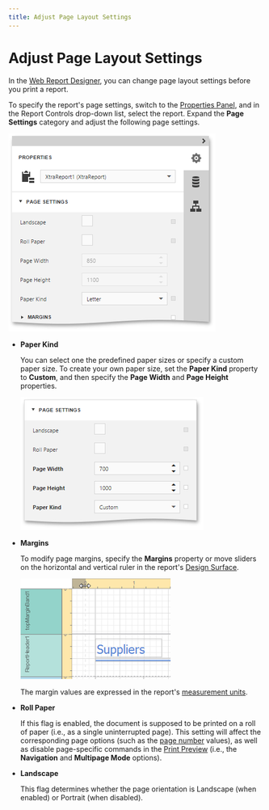 ```yaml
---
title: Adjust Page Layout Settings
---
```

# Adjust Page Layout Settings
In the [Web Report Designer](../../../report-designer.md), you can change page layout settings before you print a report.

To specify the report's page settings, switch to the [Properties Panel](../../interface-elements/properties-panel.md), and in the Report Controls drop-down list, select the report. Expand the **Page Settings** category and adjust the following page settings.

![eud-page-settings-0](../../../../images/img119977.png)
* **Paper Kind**
	
	You can select one the predefined paper sizes or specify a custom paper size. To create your own paper size, set the **Paper Kind** property to **Custom**, and then specify the **Page Width** and **Page Height** properties.
	
	![eud-page-settings-1](../../../../images/img119978.png)
* **Margins**
	
	To modify page margins, specify the **Margins** property or move sliders on the horizontal and vertical ruler in the report's [Design Surface](../../interface-elements/design-surface.md).
	
	![web-designer-surface-horizontal-ruler](../../../../images/img24593.png)
	
	The margin values are expressed in the report's [measurement units](change-measurement-units-of-a-report.md).
* **Roll Paper**
	
	If this flag is enabled, the document is supposed to be printed on a roll of paper (i.e., as a single uninterrupted page). This setting will affect the corresponding page options (such as the [page number](../add-details-about-a-report/add-page-numbers-and-system-information-to-a-report.md) values), as well as disable page-specific commands in the [Print Preview](../../document-preview.md) (i.e., the **Navigation** and **Multipage Mode** options).
* **Landscape**
	
	This flag determines whether the page orientation is Landscape (when enabled) or Portrait (when disabled).